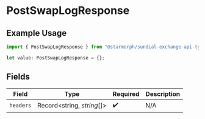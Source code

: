 # PostSwapLogResponse

## Example Usage

```typescript
import { PostSwapLogResponse } from "@starmorph/sundial-exchange-api-typescript/models/operations";

let value: PostSwapLogResponse = {};
```

## Fields

| Field                      | Type                       | Required                   | Description                |
| -------------------------- | -------------------------- | -------------------------- | -------------------------- |
| `headers`                  | Record<string, *string*[]> | :heavy_check_mark:         | N/A                        |